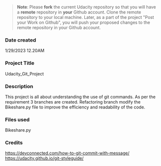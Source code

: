 >**Note**: Please **fork** the current Udacity repository so that you will have a **remote** repository in **your** Github account. Clone the remote repository to your local machine. Later, as a part of the project "Post your Work on Github", you will push your proposed changes to the remote repository in your Github account.

### Date created
1/29/2023 12.20AM

### Project Title
Udacity_Git_Project

### Description
This project is all about understanding the use of git commands. As per the requirement 3 branches are created. 
Refactoring branch modify the Bikeshare.py file to improve the efficiency and readability of the code.

### Files used
Bikeshare.py

### Credits
https://devconnected.com/how-to-git-commit-with-message/
https://udacity.github.io/git-styleguide/